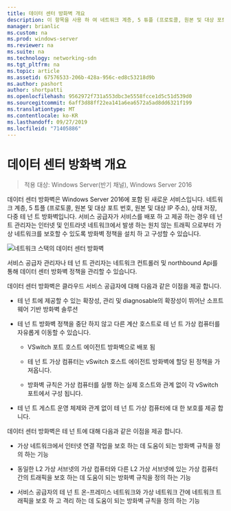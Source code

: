 ```yaml
---
title: 데이터 센터 방화벽 개요
description: 이 항목을 사용 하 여 네트워크 계층, 5 튜플 (프로토콜, 원본 및 대상 포트 번호, 원본 및 대상 IP 주소), 상태 저장, Windows Server 2016의 다중 테 넌 트 방화벽 인 데이터 센터 방화벽에 대해 알아볼 수 있습니다.
manager: brianlic
ms.custom: na
ms.prod: windows-server
ms.reviewer: na
ms.suite: na
ms.technology: networking-sdn
ms.tgt_pltfrm: na
ms.topic: article
ms.assetid: 67576533-206b-428a-956c-ed8c53218d9b
ms.author: pashort
author: shortpatti
ms.openlocfilehash: 9562972f731a553dbc3e5558fcce1d5c51d539d0
ms.sourcegitcommit: 6aff3d88ff22ea141a6ea6572a5ad8dd6321f199
ms.translationtype: MT
ms.contentlocale: ko-KR
ms.lasthandoff: 09/27/2019
ms.locfileid: "71405886"
---
```

# <a name="datacenter-firewall-overview"></a>데이터 센터 방화벽 개요

>적용 대상: Windows Server(반기 채널), Windows Server 2016

데이터 센터 방화벽은 Windows Server 2016에 포함 된 새로운 서비스입니다. 네트워크 계층, 5 튜플 (프로토콜, 원본 및 대상 포트 번호, 원본 및 대상 IP 주소), 상태 저장, 다중 테 넌 트 방화벽입니다. 서비스 공급자가 서비스를 배포 하 고 제공 하는 경우 테 넌 트 관리자는 인터넷 및 인트라넷 네트워크에서 발생 하는 원치 않는 트래픽 으로부터 가상 네트워크를 보호할 수 있도록 방화벽 정책을 설치 하 고 구성할 수 있습니다.  
  
![네트워크 스택의 데이터 센터 방화벽](../../../media/Datacenter-Firewall-Overview/MultitenantFirewallOverview2.png)  
  
서비스 공급자 관리자나 테 넌 트 관리자는 네트워크 컨트롤러 및 northbound Api를 통해 데이터 센터 방화벽 정책을 관리할 수 있습니다.  
  
데이터 센터 방화벽은 클라우드 서비스 공급자에 대해 다음과 같은 이점을 제공 합니다.  
  
-   테 넌 트에 제공할 수 있는 확장성, 관리 및 diagnosable의 확장성이 뛰어난 소프트웨어 기반 방화벽 솔루션  
  
-   테 넌 트 방화벽 정책을 중단 하지 않고 다른 계산 호스트로 테 넌 트 가상 컴퓨터를 자유롭게 이동할 수 있습니다.  
  
    -   VSwitch 포트 호스트 에이전트 방화벽으로 배포 됨  
  
    -   테 넌 트 가상 컴퓨터는 vSwitch 호스트 에이전트 방화벽에 할당 된 정책을 가져옵니다.  
  
    -   방화벽 규칙은 가상 컴퓨터를 실행 하는 실제 호스트와 관계 없이 각 vSwitch 포트에서 구성 됩니다.  
  
-   테 넌 트 게스트 운영 체제와 관계 없이 테 넌 트 가상 컴퓨터에 대 한 보호를 제공 합니다.  
  
데이터 센터 방화벽은 테 넌 트에 대해 다음과 같은 이점을 제공 합니다.  
  
-   가상 네트워크에서 인터넷 연결 작업을 보호 하는 데 도움이 되는 방화벽 규칙을 정의 하는 기능  
  
-   동일한 L2 가상 서브넷의 가상 컴퓨터와 다른 L2 가상 서브넷에 있는 가상 컴퓨터 간의 트래픽을 보호 하는 데 도움이 되는 방화벽 규칙을 정의 하는 기능  
  
-   서비스 공급자의 테 넌 트 온-프레미스 네트워크와 가상 네트워크 간에 네트워크 트래픽을 보호 하 고 격리 하는 데 도움이 되는 방화벽 규칙을 정의 하는 기능  
  


